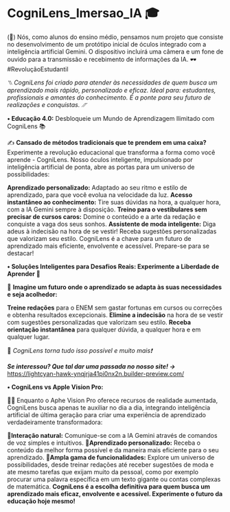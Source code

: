 # CogniLens_Imersao_IA 🎓
(🧠) Nós, como alunos do ensino médio, pensamos num projeto que consiste no desenvolvimento de um protótipo inicial de óculos integrado com a inteligência artificial Gemini. O dispositivo incluirá uma câmera e um fone de ouvido para a transmissão e recebimento de informações da IA. 🕶️ #RevoluçãoEstudantil

*⳹ CogniLens foi criado para atender às necessidades de quem busca um aprendizado mais rápido, personalizado e eficaz. Ideal para: estudantes, profissionais e amantes do conhecimento. É a ponte para seu futuro de realizações e conquistas. ⳼*

**• Educação 4.0:** Desbloqueie um Mundo de Aprendizagem Ilimitado com CogniLens 📚

✍️ **Cansado de métodos tradicionais que te prendem em uma caixa?** Experimente a revolução educacional que transforma a forma como você aprende - CogniLens. Nosso óculos inteligente, impulsionado por inteligência artificial de ponta, abre as portas para um universo de possibilidades:

**Aprendizado personalizado:** Adaptado ao seu ritmo e estilo de aprendizado, para que você evolua na velocidade da luz.
**Acesso instantâneo ao conhecimento:** Tire suas dúvidas na hora, a qualquer hora, com a IA Gemini sempre à disposição.
**Treino para o vestibulares sem precisar de cursos caros:** Domine  o conteúdo e a arte da redação e conquiste a vaga dos seus sonhos.
**Assistente de moda inteligente:** Diga adeus à indecisão na hora de se vestir! Receba sugestões personalizadas que valorizam seu estilo.
CogniLens é a chave para um futuro de aprendizado mais eficiente, envolvente e acessível. Prepare-se para se destacar!

**• Soluções Inteligentes para Desafios Reais: Experimente a Liberdade de Aprender 📌**

💭 **Imagine um futuro onde o aprendizado se adapta às suas necessidades e seja acolhedor:**

**Treine redações** para o ENEM sem gastar fortunas em cursos ou correções e obtenha resultados excepcionais.
**Elimine a indecisão** na hora de se vestir com sugestões personalizadas que valorizam seu estilo.
**Receba orientação instantânea** para qualquer dúvida, a qualquer hora e em qualquer lugar.

🥸 *CogniLens torna tudo isso possível e muito mais❗*

***Se interessou? Que tal dar uma passada no nosso site! ->*** https://lightcyan-hawk-ynqjrja41pi0nx2n.builder-preview.com/

**• CogniLens vs Apple Vision Pro:**

😵‍💫 Enquanto o Aphe Vision Pro oferece recursos de realidade aumentada, CogniLens busca apenas te auxiliar no dia a dia, integrando inteligência artificial de última geração para criar uma experiência de aprendizado verdadeiramente transformadora:

🍃**Interação natural:** Comunique-se com a IA Gemini através de comandos de voz simples e intuitivos.
🙌**Aprendizado personalizado:** Receba o conteúdo da melhor forma possível e da maneira mais eficiente para o seu aprendizado.
🙂**Ampla gama de funcionalidades:** Explore um universo de possibilidades, desde treinar redações até receber sugestões de moda e ate mesmo tarefas que exijam muito da pessoal, como por exemplo procurar uma palavra específica em um texto gigante ou contas complexas de matemática.
          **CogniLens é a escolha definitiva para quem busca um aprendizado mais eficaz, envolvente e acessível. Experimente o futuro da educação hoje mesmo!**




